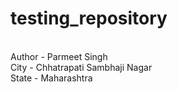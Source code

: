 # testing_repository
<br>
Author - Parmeet Singh<br>
City - Chhatrapati Sambhaji Nagar<br>
State - Maharashtra

